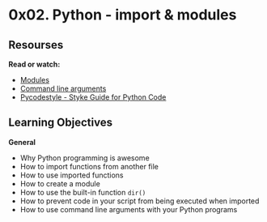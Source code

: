 # 0x02. Python - import & modules

## Resourses

**Read or watch:**

- [Modules](https://docs.python.org/3/tutorial/modules.html)
- [Command line arguments](https://docs.python.org/3/tutorial/stdlib.html#command-line-arguments)
- [Pycodestyle - Styke Guide for Python Code](https://pypi.org/project/pycodestyle/)

## Learning Objectives

**General**

- Why Python programming is awesome
- How to import functions from another file
- How to use imported functions
- How to create a module
- How to use the built-in function ```dir()```
- How to prevent code in your script from being executed when imported
- How to use command line arguments with your Python programs
